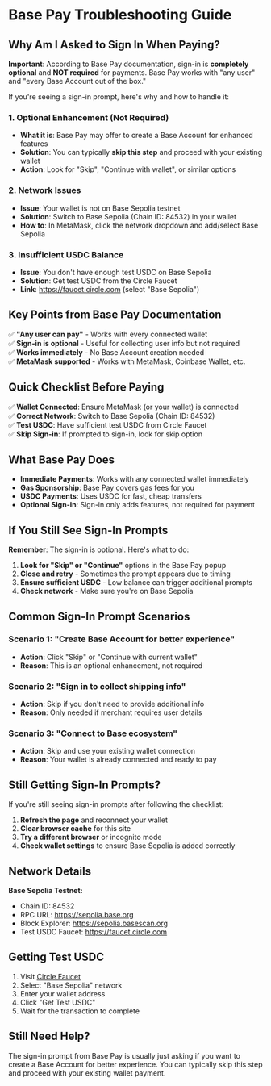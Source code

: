# Base Pay Troubleshooting Guide

## Why Am I Asked to Sign In When Paying?

**Important**: According to Base Pay documentation, sign-in is **completely optional** and **NOT required** for payments. Base Pay works with "any user" and "every Base Account out of the box."

If you're seeing a sign-in prompt, here's why and how to handle it:

### 1. **Optional Enhancement (Not Required)**
- **What it is**: Base Pay may offer to create a Base Account for enhanced features
- **Solution**: You can typically **skip this step** and proceed with your existing wallet
- **Action**: Look for "Skip", "Continue with wallet", or similar options

### 2. **Network Issues**
- **Issue**: Your wallet is not on Base Sepolia testnet
- **Solution**: Switch to Base Sepolia (Chain ID: 84532) in your wallet
- **How to**: In MetaMask, click the network dropdown and add/select Base Sepolia

### 3. **Insufficient USDC Balance**
- **Issue**: You don't have enough test USDC on Base Sepolia
- **Solution**: Get test USDC from the Circle Faucet
- **Link**: https://faucet.circle.com (select "Base Sepolia")

## Key Points from Base Pay Documentation

✅ **"Any user can pay"** - Works with every connected wallet  
✅ **Sign-in is optional** - Useful for collecting user info but not required  
✅ **Works immediately** - No Base Account creation needed  
✅ **MetaMask supported** - Works with MetaMask, Coinbase Wallet, etc.  

## Quick Checklist Before Paying

✅ **Wallet Connected**: Ensure MetaMask (or your wallet) is connected  
✅ **Correct Network**: Switch to Base Sepolia (Chain ID: 84532)  
✅ **Test USDC**: Have sufficient test USDC from Circle Faucet  
✅ **Skip Sign-in**: If prompted to sign-in, look for skip option  

## What Base Pay Does

- **Immediate Payments**: Works with any connected wallet immediately
- **Gas Sponsorship**: Base Pay covers gas fees for you
- **USDC Payments**: Uses USDC for fast, cheap transfers
- **Optional Sign-in**: Sign-in only adds features, not required for payment

## If You Still See Sign-In Prompts

**Remember**: The sign-in is optional. Here's what to do:

1. **Look for "Skip" or "Continue"** options in the Base Pay popup
2. **Close and retry** - Sometimes the prompt appears due to timing
3. **Ensure sufficient USDC** - Low balance can trigger additional prompts
4. **Check network** - Make sure you're on Base Sepolia

## Common Sign-In Prompt Scenarios

### Scenario 1: "Create Base Account for better experience"
- **Action**: Click "Skip" or "Continue with current wallet"
- **Reason**: This is an optional enhancement, not required

### Scenario 2: "Sign in to collect shipping info"
- **Action**: Skip if you don't need to provide additional info
- **Reason**: Only needed if merchant requires user details

### Scenario 3: "Connect to Base ecosystem"
- **Action**: Skip and use your existing wallet connection
- **Reason**: Your wallet is already connected and ready to pay

## Still Getting Sign-In Prompts?

If you're still seeing sign-in prompts after following the checklist:

1. **Refresh the page** and reconnect your wallet
2. **Clear browser cache** for this site
3. **Try a different browser** or incognito mode
4. **Check wallet settings** to ensure Base Sepolia is added correctly

## Network Details

**Base Sepolia Testnet:**
- Chain ID: 84532
- RPC URL: https://sepolia.base.org
- Block Explorer: https://sepolia.basescan.org
- Test USDC Faucet: https://faucet.circle.com

## Getting Test USDC

1. Visit [Circle Faucet](https://faucet.circle.com)
2. Select "Base Sepolia" network
3. Enter your wallet address
4. Click "Get Test USDC"
5. Wait for the transaction to complete

## Still Need Help?

The sign-in prompt from Base Pay is usually just asking if you want to create a Base Account for better experience. You can typically skip this step and proceed with your existing wallet payment.
